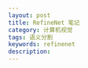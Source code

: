```yaml
---
layout: post
title: RefineNet 笔记
category: 计算机视觉
tags: 语义分割
keywords: refinenet
description:
---
```

